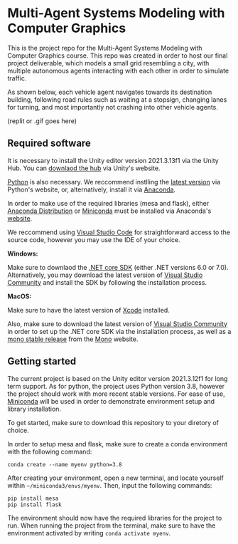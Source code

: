 # Multi-Agent Systems Modeling with Computer Graphics
This is the project repo for the Multi-Agent Systems Modeling with Computer Graphics course. This repo was created in order to host our final project deliverable, which models a small grid resembling a city, with multiple autonomous agents interacting with each other in order to simulate traffic. 

As shown below, each vehicle agent navigates towards its destination building, following road rules such as waiting at a stopsign, changing lanes for turning, and most importantly not crashing into other vehicle agents.

(replit or .gif goes here)

## Required software

It is necessary to install the Unity editor version 2021.3.13f1 via the Unity Hub. You can [downlaod the hub](https://unity.com/download#how-get-started) via Unity's website.

[Python](https://www.python.org/) is also necessary. We reccommend instlling the [latest version](https://www.python.org/downloads/) via Python's website, or, alternatively, install it via [Anaconda](https://www.anaconda.com/).

In order to make use of the required libraries (mesa and flask), either [Anaconda Distribution](https://www.anaconda.com/products/distribution) or [Miniconda](https://docs.conda.io/en/latest/miniconda.html) must be installed via Anaconda's [website](https://www.anaconda.com/).

We reccommend using [Visual Studio Code](https://code.visualstudio.com/) for straightforward access to the source code, however you may use the IDE of your choice.

**Windows:**

Make sure to downlaod the [.NET core SDK](https://dotnet.microsoft.com/en-us/download) (either .NET versions 6.0 or 7.0). Alternatively, you may download the latest version of [Visual Studio Community](https://visualstudio.microsoft.com/downloads/) and install the SDK by following the installation process.

**MacOS:**

Make sure to have the latest version of [Xcode](https://developer.apple.com/xcode/) installed.

Also, make sure to download the latest version of [Visual Studio Community](https://visualstudio.microsoft.com/downloads/) in order to set up the .NET core SDK via the installation process, as well as a [mono stable release](https://www.mono-project.com/download/stable/) from the [Mono](https://www.mono-project.com/) website.

## Getting started

The current project is based on the Unity editor version 2021.3.12f1 for long term support. As for python, the project uses Python version 3.8, however the project should work with more recent stable versions. For ease of use, [Miniconda](https://docs.conda.io/en/latest/miniconda.html) will be used in order to demonstrate environment setup and library installation.

To get started, make sure to download this repository to your diretory of choice.

In order to setup mesa and flask, make sure to create a conda environment with the following command:

`conda create --name myenv python=3.8`

After creating your environment, open a new terminal, and locate yourself within `~/miniconda3/envs/myenv`. Then, input the following commands:

`pip install mesa`<br />
`pip install flask`

The environment should now have the required libraries for the project to run. When running the project from the terminal, make sure to have the environment activated by writing `conda activate myenv`.

